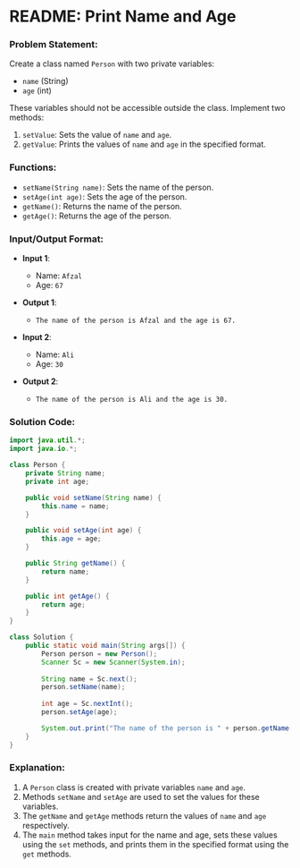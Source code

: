 # README: Print Name and Age

### Problem Statement:
Create a class named `Person` with two private variables:
- `name` (String)
- `age` (int)

These variables should not be accessible outside the class. Implement two methods:
1. `setValue`: Sets the value of `name` and `age`.
2. `getValue`: Prints the values of `name` and `age` in the specified format.

### Functions:
- `setName(String name)`: Sets the name of the person.
- `setAge(int age)`: Sets the age of the person.
- `getName()`: Returns the name of the person.
- `getAge()`: Returns the age of the person.

### Input/Output Format:
- **Input 1**: 
  - Name: `Afzal`
  - Age: `67`
- **Output 1**:
  - `The name of the person is Afzal and the age is 67.`

- **Input 2**:
  - Name: `Ali`
  - Age: `30`
- **Output 2**:
  - `The name of the person is Ali and the age is 30.`

### Solution Code:
```java
import java.util.*;
import java.io.*;

class Person {
    private String name;
    private int age;

    public void setName(String name) {
        this.name = name;
    }

    public void setAge(int age) {
        this.age = age;
    }

    public String getName() {
        return name;
    }

    public int getAge() {
        return age;
    }
}

class Solution {
    public static void main(String args[]) {
        Person person = new Person();
        Scanner Sc = new Scanner(System.in);
        
        String name = Sc.next();
        person.setName(name);
        
        int age = Sc.nextInt();
        person.setAge(age);

        System.out.print("The name of the person is " + person.getName() + " and the age is " + person.getAge() + ".");
    }
}
```

### Explanation:
1. A `Person` class is created with private variables `name` and `age`.
2. Methods `setName` and `setAge` are used to set the values for these variables.
3. The `getName` and `getAge` methods return the values of `name` and `age` respectively.
4. The `main` method takes input for the name and age, sets these values using the `set` methods, and prints them in the specified format using the `get` methods.